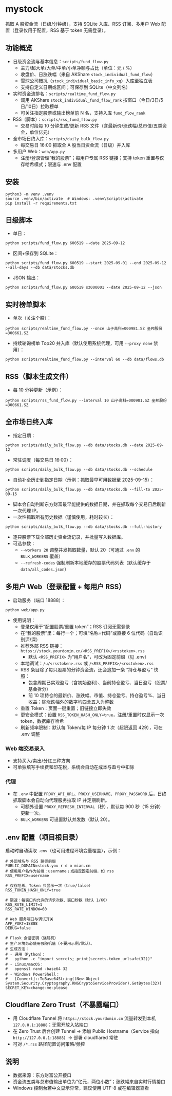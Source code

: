 # mystock

抓取 A 股资金流（日级/分钟级），支持 SQLite 入库、RSS 订阅、多用户 Web 配置（登录仅用于配置，RSS 基于 token 无需登录）。

## 功能概览
- 日级资金流与基本信息：`scripts/fund_flow.py`
  - 主力/超大单/大单/中单/小单净额与占比（单位：元 / %）
  - 收盘价、日涨跌幅（来自 AKShare `stock_individual_fund_flow`）
  - 雪球公司概况（`stock_individual_basic_info_xq`）入库至独立表
  - 支持自定义日期或区间；可保存到 SQLite（中文列名）
- 实时资金流排名：`scripts/realtime_fund_flow.py`
  - 调用 AKShare `stock_individual_fund_flow_rank` 按窗口（今日/3日/5日/10日）拉取榜单
  - 可关注指定股票或输出榜单前 N 名，支持入库 `fund_flow_rank`
- RSS（脚本）：`scripts/rss_fund_flow.py`
  - 交易时段每 10 分钟生成/更新 RSS 文件（含最新价/涨跌幅/总市值/五类资金，单位亿元）
- 全市场日终入库：`scripts/daily_bulk_flow.py`
  - 每交易日 16:00 抓取全 A 股当日资金流（日级）并入库
- 多用户 Web：`web/app.py`
  - 注册/登录管理“我的股票”；每用户专属 RSS 链接；支持 token 重置与仅存哈希模式；限速与 .env 配置

## 安装
```
python3 -m venv .venv
source .venv/bin/activate  # Windows: .venv\Scripts\activate
pip install -r requirements.txt
```

## 日级脚本
- 单日：
```
python scripts/fund_flow.py 600519 --date 2025-09-12
```
- 区间+保存到 SQLite：
```
python scripts/fund_flow.py 600519 --start 2025-09-01 --end 2025-09-12 --all-days --db data/stocks.db
```
- JSON 输出：
```
python scripts/fund_flow.py 600519 sz000001 --date 2025-09-12 --json
```

## 实时榜单脚本
- 单次（关注个股）：
```
python scripts/realtime_fund_flow.py --once 山子高科=000981.SZ 圣邦股份=300661.SZ
```
- 持续轮询榜单 Top20 并入库（默认使用系统代理，可用 `--proxy none` 禁用）：
```
python scripts/realtime_fund_flow.py --interval 60 --db data/flows.db
```

## RSS（脚本生成文件）
- 每 10 分钟更新（示例）：
```
python scripts/rss_fund_flow.py --interval 10 山子高科=000981.SZ 圣邦股份=300661.SZ
```

## 全市场日终入库
- 指定日期：
```
python scripts/daily_bulk_flow.py --db data/stocks.db --date 2025-09-12
```
- 常驻调度（每交易日 16:00）：
```
python scripts/daily_bulk_flow.py --db data/stocks.db --schedule
```
- 自动补全历史到指定日期（示例：抓取最早可用数据至 2025-09-15）：
```
python scripts/daily_bulk_flow.py --db data/stocks.db --fill-to 2025-09-15
```
  - 脚本会自动判断东方财富最早能提供的数据日期，并在抓取每个交易日后刷新一次代理 IP。
- 一次性抓取所有历史数据（谨慎使用，耗时较长）：
```
python scripts/daily_bulk_flow.py --db data/stocks.db --full-history
```
  - 逐只股票下载全部历史资金流记录，并批量写入数据库。
- 可选参数：
  - `--workers 20` 调整并发抓取数量，默认 20（可通过 `.env` 的 `BULK_WORKERS` 覆盖）
  - `--refresh-codes` 强制刷新本地缓存的股票代码列表（默认缓存于 `data/all_codes.json`）

## 多用户 Web（登录配置 + 每用户 RSS）
- 启动服务（端口 18888）：
```
python web/app.py
```
- 使用说明：
  - 登录仅用于“配置股票/重置 token”；RSS 订阅无需登录
  - 在“我的股票”里：每行一个；可填“名称=代码”或直接 6 位代码（自动识别沪/深）
  - 推荐外部 RSS 链接：`https://stock.yourdomin.cn/<RSS_PREFIX>/<rsstoken>.rss`
    - 默认 `<RSS_PREFIX>` 为“用户名”，可改为固定前缀（见 .env）
  - 本地调试：`/u/<rsstoken>.rss` 或 `/<RSS_PREFIX>/<rsstoken>.rss`
  - RSS 条目除了每只股票的分钟资金流，还会追加一条 “持仓与盈亏” 快照：
    - 包含周期已实现盈亏（含初始盈利）、当前持仓盈亏、当日盈亏（股票/基金拆分）
    - 前 10 项持仓的最新价、涨跌幅、市值、持仓盈亏、持仓盈亏%、当日收益；除涨跌幅外的数字均四舍五入为整数
  - 重置 Token：页面一键重置；旧链接立即失效
  - 更安全模式：设置 `RSS_TOKEN_HASH_ONLY=true`，注册/重置时仅显示一次 token，数据库存哈希
  - 刷新频率限制：默认每 Token/每 IP 每分钟 1 次（超限返回 429），可在 .env 调整

### Web 端交易录入
- 支持买入/卖出/分红三种方向
- 可单独填写手续费和印花税，系统会自动在成本与盈亏中扣除

### 代理
- 在 `.env` 中配置 `PROXY_API_URL`、`PROXY_USERNAME`、`PROXY_PASSWORD` 后，日终抓取脚本会自动向代理服务拉取 IP 并定期刷新。
  - 可额外设置 `PROXY_REFRESH_INTERVAL`（秒），默认每 900 秒（15 分钟）更新一次。
  - `BULK_WORKERS` 可设置默认并发数（默认 20）。

## .env 配置（项目根目录）
启动时自动读取 `.env`（也可用进程环境变量覆盖），示例：
```
# 外部域名与 RSS 路径前缀
PUBLIC_DOMAIN=stock.you r d o mian.cn
# 使用用户名作为前缀：username；或指定固定前缀，如 rss
RSS_PREFIX=username

# 仅存哈希、Token 只显示一次（true/false）
RSS_TOKEN_HASH_ONLY=true

# 限速：每窗口内允许的请求次数、窗口秒数（默认 1/60）
RSS_RATE_LIMIT=1
RSS_RATE_WINDOW=60

# Web 服务端口与调试开关
APP_PORT=18888
DEBUG=false

# Flask 会话密钥（强随机）
# 生产环境务必使用强随机值（不要用示例/默认）。
# 生成方法：
# - 通用（Python）：
#   python -c "import secrets; print(secrets.token_urlsafe(32))"
# - Linux/macOS：
#   openssl rand -base64 32
# - Windows PowerShell：
#   [Convert]::ToBase64String((New-Object System.Security.Cryptography.RNGCryptoServiceProvider).GetBytes(32))
SECRET_KEY=change-me-please
```

## Cloudflare Zero Trust（不暴露端口）
- 用 Cloudflare Tunnel 将 `https://stock.yourdomin.cn` 流量转发到本机 `127.0.0.1:18888`；无需开放入站端口
- 在 Zero Trust 后台创建 Tunnel → 添加 Public Hostname（Service 指向 `http://127.0.0.1:18888`）→ 部署 cloudflared 常驻
- 可对 `/*.rss` 路径配置访问策略/频控

## 说明
- 数据来源：东方财富公开接口
- 资金流五类与总市值输出单位为“亿元，两位小数”；涨跌幅来自实时行情接口
- Windows 控制台若中文显示异常，建议使用 UTF-8 或在编辑器查看
